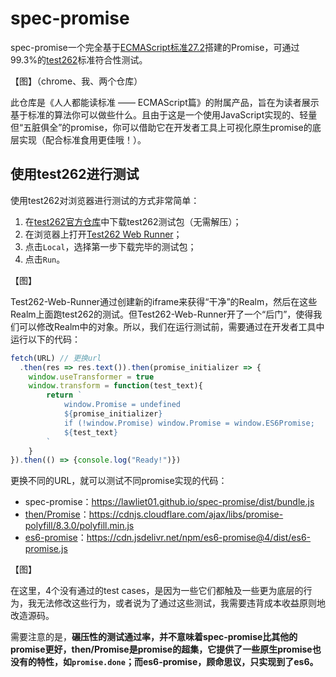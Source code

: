 # spec-promise

spec-promise一个完全基于[ECMAScript标准27.2](https://tc39.es/ecma262/multipage/control-abstraction-objects.html#sec-promise-objects)搭建的Promise，可通过99.3%的[test262](https://github.com/tc39/test262)标准符合性测试。

【图】（chrome、我、两个仓库）

此仓库是《人人都能读标准 —— ECMAScript篇》的附属产品，旨在为读者展示基于标准的算法你可以做些什么。且由于这是一个使用JavaScript实现的、轻量但“五脏俱全”的promise，你可以借助它在开发者工具上可视化原生promise的底层实现（配合标准食用更佳哦！）。



## 使用test262进行测试

使用test262对浏览器进行测试的方式非常简单：

1. 在[test262官方仓库](https://github.com/tc39/test262)中下载test262测试包（无需解压）；
2. 在浏览器上打开[Test262 Web Runner](https://bakkot.github.io/test262-web-runner/)；
3. 点击`Local`，选择第一步下载完毕的测试包；
4. 点击`Run`。

【图】

Test262-Web-Runner通过创建新的iframe来获得“干净”的Realm，然后在这些Realm上面跑test262的测试。但Test262-Web-Runner开了一个“后门”，使得我们可以修改Realm中的对象。所以，我们在运行测试前，需要通过在开发者工具中运行以下的代码：

```js
fetch(URL) // 更换url
  .then(res => res.text()).then(promise_initializer => {
    window.useTransformer = true
    window.transform = function(test_text){
        return `
            window.Promise = undefined
            ${promise_initializer}
            if (!window.Promise) window.Promise = window.ES6Promise;
            ${test_text}
        `
    }
}).then(() => {console.log("Ready!")})
```

更换不同的URL，就可以测试不同promise实现的代码：

- spec-promise：https://lawliet01.github.io/spec-promise/dist/bundle.js
- [then/Promise](https://github.com/then/promise)：https://cdnjs.cloudflare.com/ajax/libs/promise-polyfill/8.3.0/polyfill.min.js
- [es6-promise](https://github.com/stefanpenner/es6-promise)：https://cdn.jsdelivr.net/npm/es6-promise@4/dist/es6-promise.js

【图】

在这里，4个没有通过的test cases，是因为一些它们都触及一些更为底层的行为，我无法修改这些行为，或者说为了通过这些测试，我需要违背成本收益原则地改造源码。

需要注意的是，**碾压性的测试通过率，并不意味着spec-promise比其他的promise更好，then/Promise是promise的超集，它提供了一些原生promise也没有的特性，如`promise.done`；而es6-promise，顾命思议，只实现到了es6。**


